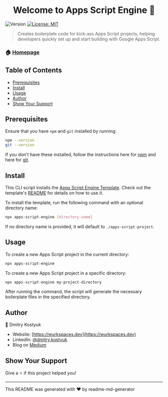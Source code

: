 <h1 align="center">Welcome to Apps Script Engine 👋</h1>
<p>
  <img alt="Version" src="https://img.shields.io/badge/version-1.0.4-blue.svg?cacheSeconds=2592000" />
  <a href="#" target="_blank">
    <img alt="License: MIT" src="https://img.shields.io/badge/License-MIT-yellow.svg" />
  </a>
</p>

> Creates boilerplate code for kick-ass Apps Script projects, helping developers quickly set up and start building with Google Apps Script.

### 🏠 [Homepage](https://github.com/WildH0g/apps-script-engine)

## Table of Contents

- [Prerequisites](#prerequisites)
- [Install](#install)
- [Usage](#usage)
- [Author](#author)
- [Show Your Support](#show-your-support)

## Prerequisites

Ensure that you have `npm` and `git` installed by running:

```sh
npm --version
git --version
```

If you don't have these installed, follow the instructions here for [npm](https://www.npmjs.com/get-npm) and here for [git](https://git-scm.com/book/en/v2/Getting-Started-Installing-Git).

## Install

This CLI script installs the [Apps Script Engine Template](https://github.com/WildH0g/apps-script-engine-template). Check out the template's [README](https://github.com/WildH0g/apps-script-engine-template/blob/main/README.md) for details on how to use it.

To install the template, run the following command with an optional directory name:

```sh
npx apps-script-engine [directory-name]
```

If no directory name is provided, it will default to `./apps-script-project`.

## Usage

To create a new Apps Script project in the current directory:

```sh
npx apps-script-engine
```

To create a new Apps Script project in a specific directory:

```sh
npx apps-script-engine my-project-directory
```

After running the command, the script will generate the necessary boilerplate files in the specified directory.

## Author

👤 Dmitry Kostyuk

- Website: [https://wurkspaces.dev](https://wurkspaces.dev)
- LinkedIn: [@dmitry.kostyuk](https://linkedin.com/in/dmitry.kostyuk)
- Blog on [Medium](https://medium.com/@dmitry-kostyuk)

## Show Your Support

Give a ⭐️ if this project helped you!

---

This README was generated with ❤️ by readme-md-generator